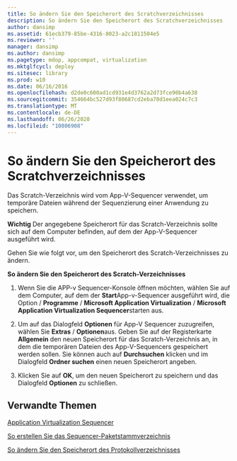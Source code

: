```yaml
---
title: So ändern Sie den Speicherort des Scratchverzeichnisses
description: So ändern Sie den Speicherort des Scratchverzeichnisses
author: dansimp
ms.assetid: 61ecb379-85be-4316-8023-a2c1811504e5
ms.reviewer: ''
manager: dansimp
ms.author: dansimp
ms.pagetype: mdop, appcompat, virtualization
ms.mktglfcycl: deploy
ms.sitesec: library
ms.prod: w10
ms.date: 06/16/2016
ms.openlocfilehash: d2de0c600ad1cd931e4d3762a2d73fce90b4a638
ms.sourcegitcommit: 354664bc527d93f80687cd2eba70d1eea024c7c3
ms.translationtype: MT
ms.contentlocale: de-DE
ms.lasthandoff: 06/26/2020
ms.locfileid: "10806908"
---
```

# So ändern Sie den Speicherort des Scratchverzeichnisses


Das Scratch-Verzeichnis wird vom App-V-Sequencer verwendet, um temporäre Dateien während der Sequenzierung einer Anwendung zu speichern.

**Wichtig**  Der angegebene Speicherort für das Scratch-Verzeichnis sollte sich auf dem Computer befinden, auf dem der App-V-Sequencer ausgeführt wird.

 

Gehen Sie wie folgt vor, um den Speicherort des Scratch-Verzeichnisses zu ändern.

**So ändern Sie den Speicherort des Scratch-Verzeichnisses**

1.  Wenn Sie die APP-v Sequencer-Konsole öffnen möchten, wählen Sie auf dem Computer, auf dem der **Start**App-v-Sequencer ausgeführt wird, die Option  /  **Programme**  /  **Microsoft Application Virtualization**  /  **Microsoft Application Virtualization Sequencer**starten aus.

2.  Um auf das Dialogfeld **Optionen** für App-V Sequencer zuzugreifen, wählen Sie **Extras**  /  **Optionen**aus. Geben Sie auf der Registerkarte **Allgemein** den neuen Speicherort für das Scratch-Verzeichnis an, in dem die temporären Dateien des App-V-Sequencers gespeichert werden sollen. Sie können auch auf **Durchsuchen** klicken und im Dialogfeld **Ordner suchen** einen neuen Speicherort angeben.

3.  Klicken Sie auf **OK**, um den neuen Speicherort zu speichern und das Dialogfeld **Optionen** zu schließen.

## Verwandte Themen


[Application Virtualization Sequencer](application-virtualization-sequencer.md)

[So erstellen Sie das Sequencer-Paketstammverzeichnis](how-to-create-the-sequencer-package-root-directory.md)

[So ändern Sie den Speicherort des Protokollverzeichnisses](how-to-modify-the-log-directory-location.md)

 

 





